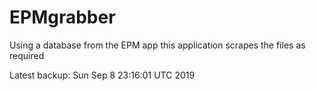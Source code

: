 # EPMgrabber
Using a database from the EPM app this application scrapes the files as required


Latest backup: Sun Sep 8 23:16:01 UTC 2019
